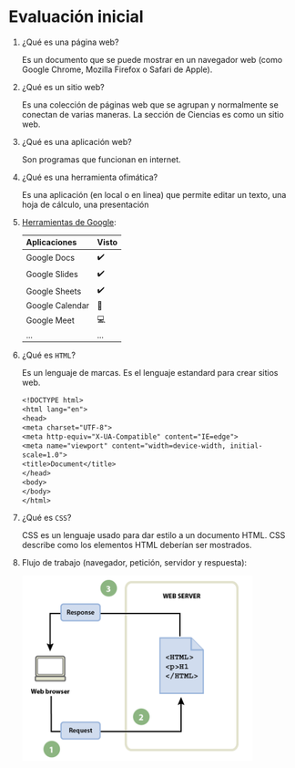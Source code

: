 # Evaluación inicial

1. ¿Qué es una página web?

   Es un documento que se puede mostrar en un navegador web (como Google Chrome,  Mozilla Firefox o Safari de Apple).

2. ¿Qué es un sitio web?

   Es una colección de páginas web que se agrupan y normalmente se conectan de varias maneras. La sección de Ciencias es como un sitio web.
   
3. ¿Qué es una aplicación web?

   Son programas que funcionan en internet.

4. ¿Qué es una herramienta ofimática?

    Es una aplicación (en local o en linea) que permite editar un texto, una hoja de cálculo, una presentación

5. [Herramientas de Google](https://www.google.com/intl/es-419/chrome/browser-tools/):
 
   | Aplicaciones | Visto | 
   | ------------ | ----- |
   | Google Docs | :heavy_check_mark: |
   | Google Slides | :heavy_check_mark: |
   | Google Sheets | :heavy_check_mark: |
   | Google Calendar | :calendar: |
   | Google Meet | :computer: |
   | ... | ... |
   
6. ¿Qué es `HTML`?

   Es un lenguaje de marcas. Es el lenguaje estandard para crear sitios web.

   ```
   <!DOCTYPE html>
   <html lang="en">
   <head>
   <meta charset="UTF-8">
   <meta http-equiv="X-UA-Compatible" content="IE=edge">
   <meta name="viewport" content="width=device-width, initial-scale=1.0">
   <title>Document</title>
   </head>
   <body>
   </body>
   </html>
   ```
7. ¿Qué es `CSS`?
   
   CSS es un lenguaje usado para dar estilo a un documento HTML. CSS describe como los elementos HTML deberían ser mostrados. 
   
8. Flujo de trabajo (navegador, petición, servidor y respuesta):

   ![flujo de trabajo](https://github.com/danielfont-z/M4UF1A2_documentarConMarkdown_DanielFontCapilla/blob/main/flujo%20de%20trabjo.png)

